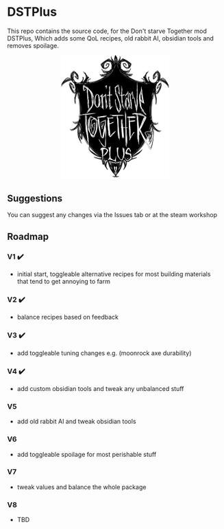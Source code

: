 # DSTPlus
This repo contains the source code, for the Don't starve Together mod DSTPlus, Which adds some QoL recipes, old rabbit AI, obsidian tools and removes spoilage.

<p align="center">
  <img src="web/dstpluslogo2.png" alt="DSTPlus Logo" style="width:50%">
</p>

## Suggestions
You can suggest any changes via the Issues tab or at the steam workshop

## Roadmap
### V1 ✔️
- initial start, toggleable alternative recipes for most building materials that tend to get annoying to farm
### V2 ✔️
- balance recipes based on feedback
### V3 ✔️
- add toggleable tuning changes e.g. (moonrock axe durability)
### V4 ✔️
- add custom obsidian tools and tweak any unbalanced stuff
### V5
- add old rabbit AI and tweak obsidian tools
### V6
- add toggleable spoilage for most perishable stuff
### V7
- tweak values and balance the whole package
### V8
- TBD
